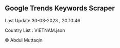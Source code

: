 

## Google Trends Keywords Scraper 
 
Last Update 30-03-2023 , 20:10:46

Country List :
VIETNAM.json



© Abdul Muttaqin 
